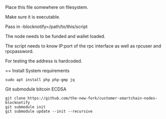 Place this file somewhere on filesystem.

Make sure it is executable.

Pass in -blocknotify=/path/to/this/script

The node needs to be funded and wallet loaded.

The script needs to know IP:port of the rpc interface as well
as rpcuser and rpcpassword.

For testing the address is hardcoded.

== Install
System requirements
```
sudo apt install php php-gmp jq
```
Git submodule bitcoin ECDSA
```
git clone https://github.com/the-new-fork/customer-smartchain-nodes-blocknotify
git submodule init
git submodule update --init --recursive
```

